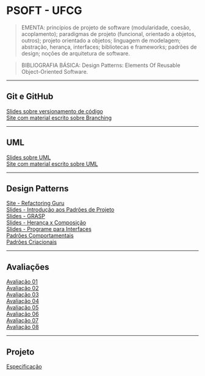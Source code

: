 # PSOFT - UFCG

> EMENTA: princípios de projeto de software (modularidade, coesão, acoplamento);
> paradigmas de projeto (funcional, orientado a objetos, outros);
> projeto orientado a objetos; linguagem de modelagem;
> abstração, herança, interfaces;
> bibliotecas e frameworks; padrões de design; noções de arquitetura de software.

> BIBLIOGRAFIA BÁSICA: Design Patterns: Elements Of Reusable Object-Oriented Software.

---
## Git e GitHub

[Slides sobre versionamento de código](materialEmPDF/Versionamento%2C%20git%20e%20github.pdf)<br>
[Site com material escrito sobre Branching](https://nvie.com/posts/a-successful-git-branching-model/)

---
## UML

[Slides sobre UML](materialEmPDF/Diagramas%20de%20Classes.pdf)<br>
[Site com material escrito sobre UML](http://www.dsc.ufcg.edu.br/~jacques/cursos/map/html/uml/uml.htm)

---
## Design Patterns

[Site - Refactoring Guru](https://refactoring.guru/design-patterns)<br>
[Slides - Introdução aos Padrões de Projeto](materialEmPDF/Projeto%20de%20Software.pdf)<br>
[Slides - GRASP](materialEmPDF/Padrões%20GRASP.pdf)<br>
[Slides - Herança x Composição](materialEmPDF/Herança%20vs.%20Composição.pdf)<br>
[Slides - Programe para Interfaces](materialEmPDF/Interface%20vs.%20Implementação.pdf)<br>
[Padrões Comportamentais](/comportamentais)<br>
[Padrões Criacionais](/criacionais)<br>

---
## Avaliações

[Avaliação 01](https://github.com/joao-pedro-angelo/PSOFT-UFCG/tree/main/avaliacoes/ava1)<br>
[Avaliação 02](https://github.com/joao-pedro-angelo/PSOFT-UFCG/tree/main/avaliacoes/ava2)<br>
[Avaliação 03](https://github.com/joao-pedro-angelo/PSOFT-UFCG/tree/main/avaliacoes/ava3)<br>
[Avaliação 04](https://github.com/joao-pedro-angelo/PSOFT-UFCG/tree/main/avaliacoes/ava4/psoft-atividade-4-joao-pedro-angelo-main)<br>
[Avaliação 05](https://github.com/joao-pedro-angelo/PSOFT-UFCG/tree/main/avaliacoes/ava5)<br>
[Avaliação 06](https://github.com/joao-pedro-angelo/PSOFT-UFCG/tree/main/avaliacoes/avaliacao6)<br>
[Avaliação 07](https://github.com/joao-pedro-angelo/PSOFT-UFCG/tree/main/avaliacoes/ava7)<br>
[Avaliação 08](https://github.com/joao-pedro-angelo/PSOFT-UFCG/tree/main/avaliacoes/ava8)<br>


---
## Projeto

[Especificação](especificacaoProjeto.pdf)
